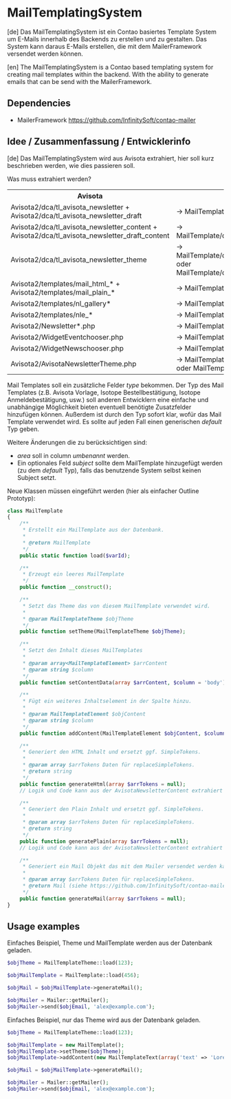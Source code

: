 MailTemplatingSystem
====================

[de] Das MailTemplatingSystem ist ein Contao basiertes Template System um E-Mails innerhalb des Backends zu erstellen und zu gestalten.
Das System kann daraus E-Mails erstellen, die mit dem MailerFramework versendet werden können.

[en] The MailTemplatingSystem is a Contao based templating system for creating mail templates within the backend.
With the ability to generate emails that can be send with the MailerFramework.

Dependencies
------------

* MailerFramework https://github.com/InfinitySoft/contao-mailer

Idee / Zusammenfassung / Entwicklerinfo
---------------------------------------

[de] Das MailTemplatingSystem wird aus Avisota extrahiert, hier soll kurz beschrieben werden, wie dies passieren soll.

Was muss extrahiert werden?

<table>
  <tr>
    <th>Avisota</th>
    <th>Ziel</th>
  </tr>
  <tr>
    <td>Avisota2/dca/tl_avisota_newsletter + Avisota2/dca/tl_avisota_newsletter_draft</td>
    <td>-> MailTemplate/dca/tl_mail_template</td>
  </tr>
  <tr>
    <td>Avisota2/dca/tl_avisota_newsletter_content + Avisota2/dca/tl_avisota_newsletter_draft_content</td>
    <td>-> MailTemplate/dca/tl_mail_template_content</td>
  </tr>
  <tr>
    <td>Avisota2/dca/tl_avisota_newsletter_theme</td>
    <td>-> MailTemplate/dca/tl_mail_template_theme oder MailTemplate/dca/tl_mail_template_layout</td>
  </tr>
  <tr>
    <td>Avisota2/templates/mail_html_* + Avisota2/templates/mail_plain_*</td>
    <td>-> MailTemplate/templates/*</td>
  </tr>
  <tr>
    <td>Avisota2/templates/nl_gallery*</td>
    <td>-> MailTemplate/templates/mt_gallery*</td>
  </tr>
  <tr>
    <td>Avisota2/templates/nle_*</td>
    <td>-> MailTemplate/templates/mte_*</td>
  </tr>
  <tr>
    <td>Avisota2/Newsletter*.php</td>
    <td>-> MailTemplate/MailTemplate*.php</td>
  </tr>
  <tr>
    <td>Avisota2/WidgetEventchooser.php</td>
    <td>-> MailTemplate/WidgetEventchooser.php</td>
  </tr>
  <tr>
    <td>Avisota2/WidgetNewschooser.php</td>
    <td>-> MailTemplate/WidgetNewschooser.php</td>
  </tr>
  <tr>
    <td>Avisota2/AvisotaNewsletterTheme.php</td>
    <td>-> MailTemplate/MailTemplateTheme.php oder MailTemplate/MailTemplateLayout</td>
  </tr>
</table>

Mail Templates soll ein zusätzliche Felder *type* bekommen.
Der Typ des Mail Templates (z.B. Avisota Vorlage, Isotope Bestellbestätigung, Isotope Anmeldebestätigung, usw.) soll anderen Entwicklern eine einfache und unabhängige Möglichkeit bieten eventuell benötigte Zusatzfelder hinzufügen können. Außerdem ist durch den Typ sofort klar, wofür das Mail Template verwendet wird. Es sollte auf jeden Fall einen generischen *default* Typ geben.

Weitere Änderungen die zu berücksichtigen sind:
* *area* soll in column *umbenannt* werden.
* Ein optionales Feld *subject* sollte dem MailTemplate hinzugefügt werden (zu dem *default* Typ), falls das benutzende System selbst keinen Subject setzt.

Neue Klassen müssen eingeführt werden (hier als einfacher Outline Prototyp):

```php
class MailTemplate
{
    /**
     * Erstellt ein MailTemplate aus der Datenbank.
     *
     * @return MailTemplate
     */
    public static function load($varId);

    /**
     * Erzeugt ein leeres MailTemplate
     */
    public function __construct();

    /**
     * Setzt das Theme das von diesem MailTemplate verwendet wird.
     *
     * @param MailTemplateTheme $objTheme
     */
    public function setTheme(MailTemplateTheme $objTheme);

    /**
     * Setzt den Inhalt dieses MailTemplates
     *
     * @param array<MailTemplateElement> $arrContent
     * @param string $column
     */
    public function setContentData(array $arrContent, $column = 'body');

    /**
     * Fügt ein weiteres Inhaltselement in der Spalte hinzu.
     *
     * @param MailTemplateElement $objContent
     * @param string $column
     */
    public function addContent(MailTemplateElement $objContent, $column = 'body');

    /**
     * Generiert den HTML Inhalt und ersetzt ggf. SimpleTokens.
     *
     * @param array $arrTokens Daten für replaceSimpleTokens.
     * @return string
     */
    public function generateHtml(array $arrTokens = null);
    // Logik und Code kann aus der AvisotaNewsletterContent extrahiert werden.

    /**
     * Generiert den Plain Inhalt und ersetzt ggf. SimpleTokens.
     *
     * @param array $arrTokens Daten für replaceSimpleTokens.
     * @return string
     */
    public function generatePlain(array $arrTokens = null);
    // Logik und Code kann aus der AvisotaNewsletterContent extrahiert werden.

    /**
     * Generiert ein Mail Objekt das mit dem Mailer versendet werden kann.
     *
     * @param array $arrTokens Daten für replaceSimpleTokens.
     * @return Mail (siehe https://github.com/InfinitySoft/contao-mailer/blob/master/src/system/modules/mailer/Mail.php)
     */
    public function generateMail(array $arrTokens = null);
}
```

Usage examples
--------------

Einfaches Beispiel, Theme und MailTemplate werden aus der Datenbank geladen.

```php
$objTheme = MailTemplateTheme::load(123);

$objMailTemplate = MailTemplate::load(456);

$objMail = $objMailTemplate->generateMail();

$objMailer = Mailer::getMailer();
$objMailer->send($objEmail, 'alex@example.com');
```

Einfaches Beispiel, nur das Theme wird aus der Datenbank geladen.

```php
$objTheme = MailTemplateTheme::load(123);

$objMailTemplate = new MailTemplate();
$objMailTemplate->setTheme($objTheme);
$objMailTemplate->addContent(new MailTemplateText(array('text' => 'Lorem ipsum')));

$objMail = $objMailTemplate->generateMail();

$objMailer = Mailer::getMailer();
$objMailer->send($objEmail, 'alex@example.com');
```

